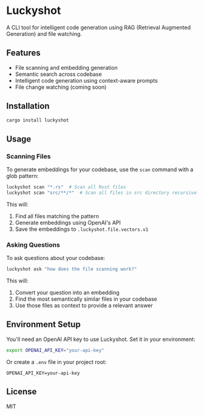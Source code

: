 # Luckyshot

A CLI tool for intelligent code generation using RAG (Retrieval Augmented Generation) and file watching.

## Features

- File scanning and embedding generation
- Semantic search across codebase
- Intelligent code generation using context-aware prompts
- File change watching (coming soon)

## Installation

```bash
cargo install luckyshot
```

## Usage

### Scanning Files

To generate embeddings for your codebase, use the `scan` command with a glob pattern:

```bash
luckyshot scan "*.rs"  # Scan all Rust files
luckyshot scan "src/**/*"  # Scan all files in src directory recursively
```

This will:
1. Find all files matching the pattern
2. Generate embeddings using OpenAI's API
3. Save the embeddings to `.luckyshot.file.vectors.v1`

### Asking Questions

To ask questions about your codebase:

```bash
luckyshot ask "how does the file scanning work?"
```

This will:
1. Convert your question into an embedding
2. Find the most semantically similar files in your codebase
3. Use those files as context to provide a relevant answer

## Environment Setup

You'll need an OpenAI API key to use Luckyshot. Set it in your environment:

```bash
export OPENAI_API_KEY="your-api-key"
```

Or create a `.env` file in your project root:

```
OPENAI_API_KEY=your-api-key
```

## License

MIT
